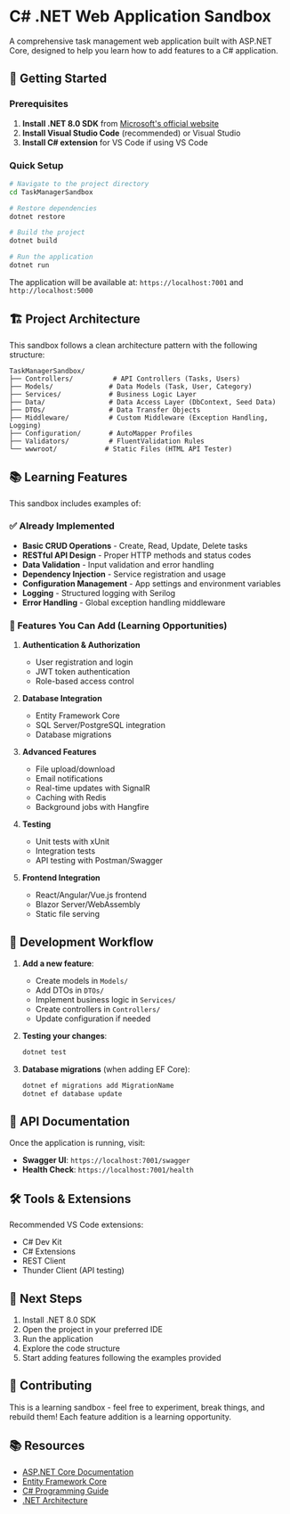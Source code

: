 # C# .NET Web Application Sandbox

A comprehensive task management web application built with ASP.NET Core, designed to help you learn how to add features to a C# application.

## 🚀 Getting Started

### Prerequisites
1. **Install .NET 8.0 SDK** from [Microsoft's official website](https://dotnet.microsoft.com/download/dotnet/8.0)
2. **Install Visual Studio Code** (recommended) or Visual Studio
3. **Install C# extension** for VS Code if using VS Code

### Quick Setup
```bash
# Navigate to the project directory
cd TaskManagerSandbox

# Restore dependencies
dotnet restore

# Build the project
dotnet build

# Run the application
dotnet run
```

The application will be available at: `https://localhost:7001` and `http://localhost:5000`

## 🏗️ Project Architecture

This sandbox follows a clean architecture pattern with the following structure:

```
TaskManagerSandbox/
├── Controllers/          # API Controllers (Tasks, Users)
├── Models/              # Data Models (Task, User, Category)
├── Services/            # Business Logic Layer
├── Data/                # Data Access Layer (DbContext, Seed Data)
├── DTOs/                # Data Transfer Objects
├── Middleware/          # Custom Middleware (Exception Handling, Logging)
├── Configuration/       # AutoMapper Profiles
├── Validators/          # FluentValidation Rules
└── wwwroot/            # Static Files (HTML API Tester)
```

## 📚 Learning Features

This sandbox includes examples of:

### ✅ Already Implemented
- **Basic CRUD Operations** - Create, Read, Update, Delete tasks
- **RESTful API Design** - Proper HTTP methods and status codes
- **Data Validation** - Input validation and error handling
- **Dependency Injection** - Service registration and usage
- **Configuration Management** - App settings and environment variables
- **Logging** - Structured logging with Serilog
- **Error Handling** - Global exception handling middleware

### 🎯 Features You Can Add (Learning Opportunities)
1. **Authentication & Authorization**
   - User registration and login
   - JWT token authentication
   - Role-based access control

2. **Database Integration**
   - Entity Framework Core
   - SQL Server/PostgreSQL integration
   - Database migrations

3. **Advanced Features**
   - File upload/download
   - Email notifications
   - Real-time updates with SignalR
   - Caching with Redis
   - Background jobs with Hangfire

4. **Testing**
   - Unit tests with xUnit
   - Integration tests
   - API testing with Postman/Swagger

5. **Frontend Integration**
   - React/Angular/Vue.js frontend
   - Blazor Server/WebAssembly
   - Static file serving

## 🔧 Development Workflow

1. **Add a new feature**:
   - Create models in `Models/`
   - Add DTOs in `DTOs/`
   - Implement business logic in `Services/`
   - Create controllers in `Controllers/`
   - Update configuration if needed

2. **Testing your changes**:
   ```bash
   dotnet test
   ```

3. **Database migrations** (when adding EF Core):
   ```bash
   dotnet ef migrations add MigrationName
   dotnet ef database update
   ```

## 📖 API Documentation

Once the application is running, visit:
- **Swagger UI**: `https://localhost:7001/swagger`
- **Health Check**: `https://localhost:7001/health`

## 🛠️ Tools & Extensions

Recommended VS Code extensions:
- C# Dev Kit
- C# Extensions
- REST Client
- Thunder Client (API testing)

## 📝 Next Steps

1. Install .NET 8.0 SDK
2. Open the project in your preferred IDE
3. Run the application
4. Explore the code structure
5. Start adding features following the examples provided

## 🤝 Contributing

This is a learning sandbox - feel free to experiment, break things, and rebuild them! Each feature addition is a learning opportunity.

## 📚 Resources

- [ASP.NET Core Documentation](https://docs.microsoft.com/en-us/aspnet/core/)
- [Entity Framework Core](https://docs.microsoft.com/en-us/ef/core/)
- [C# Programming Guide](https://docs.microsoft.com/en-us/dotnet/csharp/)
- [.NET Architecture](https://docs.microsoft.com/en-us/dotnet/architecture/) 